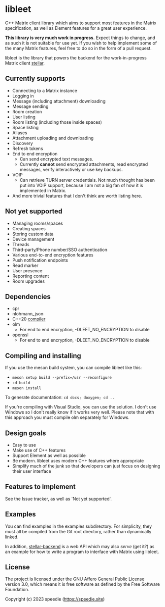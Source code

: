 # libleet

C++ Matrix client library which aims to support most features in the Matrix
specification, as well as Element features for a great user experience.

**This library is very much work in progress.**
Expect things to change, and as such it is not suitable for use
yet. If you wish to help implement some of the many Matrix
features, feel free to do so in the form of a pull request.

libleet is the library that powers the backend for the
work-in-progress Matrix client [stellar](https://git.speedie.site/speedie/stellar).

## Currently supports

- Connecting to a Matrix instance
- Logging in
- Message (including attachment) downloading
- Message sending
- Room creation
- User listing
- Room listing (including those inside spaces)
- Space listing
- Aliases
- Attachment uploading and downloading
- Discovery
- Refresh tokens
- End to end encryption
  - Can send encrypted text messages.
  - Currently **cannot** send encrypted attachments, read encrypted messages,
  verify interactively or use key backups.
- VOIP
  - Can retrieve TURN server credentials. Not much thought has been put into
  VOIP support, because I am not a big fan of how it is implemented in Matrix.
- And more trivial features that I don't think are worth listing here.

## Not yet supported

- Managing rooms/spaces
- Creating spaces
- Storing custom data
- Device management
- Threads
- Third-party/Phone number/SSO authentication
- Various end-to-end encryption features
- Push notification endpoints
- Read marker
- User presence
- Reporting content
- Room upgrades

## Dependencies

- cpr
- nlohmann\_json
- C++20 [compiler](https://en.cppreference.com/w/cpp/compiler_support/20)
- olm
  - For end to end encryption, -DLEET\_NO\_ENCRYPTION to disable
- openssl
  - For end to end encryption, -DLEET\_NO\_ENCRYPTION to disable

## Compiling and installing

If you use the meson build system, you can compile
libleet like this:

- `meson setup build --prefix=/usr --reconfigure`
- `cd build`
- `meson install`

To generate documentation: `cd docs; doxygen; cd ..`

If you're compiling with Visual Studio, you can use the
solution. I don't use Windows so I don't really know if
it works very well. Please note that with this approach
you must compile olm separately for Windows.

## Design goals

- Easy to use
- Make use of C++ features
- Support Element as well as possible
- Be modern. libleet uses modern C++ features where appropriate
- Simplify much of the junk so that developers can just focus on
designing their user interface

## Features to implement

See the Issue tracker, as well as 'Not yet supported'.

## Examples

You can find examples in the examples subdirectory.
For simplicity, they must all be compiled from the Git
root directory, rather than dynamically linked.

In addition,
[stellar-backend](https://git.speedie.site/speedie/stellar-backend)
is a web API which may also *serve* (get it?) as an example
for how to write a program to interface with Matrix using libleet.

## License

The project is licensed under the GNU Affero General
Public License version 3.0, which means it is
free software as defined by the Free Software Foundation.

Copyright (c) 2023 speedie (https://speedie.site)
